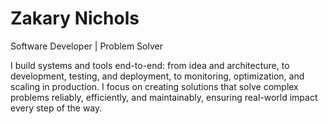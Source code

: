 # Zakary Nichols
Software Developer | Problem Solver

I build systems and tools end-to-end: from idea and architecture, to development, testing, and deployment, to monitoring, optimization, and scaling in production. I focus on creating solutions that solve complex problems reliably, efficiently, and maintainably, ensuring real-world impact every step of the way.
